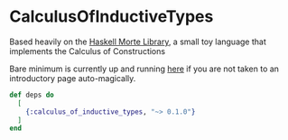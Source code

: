 # CalculusOfInductiveTypes

Based heavily on the [Haskell Morte Library](https://github.com/Gabriella439/Haskell-Morte-Library/blob/main/src/Morte/Core.hs), a small toy language that implements the Calculus of Constructions 

Bare minimum is currently up and running [here](https://rotating-quick-macaw.gigalixirapp.com/proof?id=2128f977-a7e2-4b49-8ab0-955d1a219b79) if you are not taken to an introductory page auto-magically. 

```elixir
def deps do
  [
    {:calculus_of_inductive_types, "~> 0.1.0"}
  ]
end
```